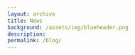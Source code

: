 ```yaml
---
layout: archive
title: News
background: /assets/img/blueheader.png
description:
permalink: /blog/
---
```


<!-- Content here would shop up above your list of posts -->
